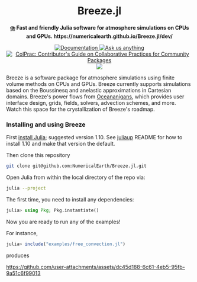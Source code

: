 <!-- Title -->
<h1 align="center">
  Breeze.jl
</h1>

<!-- description -->
<p align="center">
  <strong>⛈️ Fast and friendly Julia software for atmosphere simulations on CPUs and GPUs. https://numericalearth.github.io/Breeze.jl/dev/</strong>
</p>

<p align="center">
    <a href="https://numericalearth.github.io/Breeze.jl/dev/">
    <img alt="Documentation" src="https://img.shields.io/badge/documentation-in%20development-orange?style=flat-square">
    </a>
    <a href="https://github.com/NumericalEarth/Breeze.jl/discussions">
    <img alt="Ask us anything" src="https://img.shields.io/badge/Ask%20us-anything-1abc9c.svg?style=flat-square">
  </a>
  <a href="https://github.com/SciML/ColPrac">
    <img alt="ColPrac: Contributor's Guide on Collaborative Practices for Community Packages" src="https://img.shields.io/badge/ColPrac-Contributor's%20Guide-blueviolet?style=flat-square">
  </a>
  <a href="https://codecov.io/gh/NumericalEarth/Breeze.jl" >
    <img src="https://codecov.io/gh/NumericalEarth/Breeze.jl/graph/badge.svg?token=09TZGWKUPV"/>
  </a>
</p>

Breeze is a software package for atmosphere simulations using finite volume methods on CPUs and GPUs.
Breeze currently supports simulations based on the Boussinesq and anelastic approximations in Cartesian domains.
Breeze's power flows from [Oceananigans](https://github.com/CliMA/Oceananigans.jl), which provides user interface design, grids, fields, solvers, advection schemes, and more.
Watch this space for the crystallization of Breeze's roadmap.

### Installing and using Breeze

First [install Julia](https://julialang.org/downloads/); suggested version 1.10. See [juliaup](https://github.com/JuliaLang/juliaup) README for how to install 1.10 and make that version the default.

Then clone this repository

```bash
git clone git@github.com:NumericalEarth/Breeze.jl.git
```

Open Julia from within the local directory of the repo via:

```bash
julia --project
```

The first time, you need to install any dependencies:

```julia
julia> using Pkg; Pkg.instantiate()
```

Now you are ready to run any of the examples!

For instance,

```julia
julia> include("examples/free_convection.jl")
```

produces

https://github.com/user-attachments/assets/dc45d188-6c61-4eb5-95fb-9a51c6f99013
